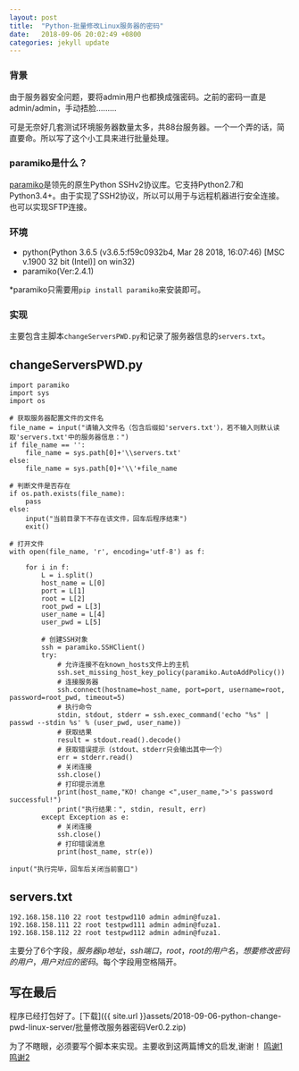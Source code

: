 ```yaml
---
layout: post
title:  "Python-批量修改Linux服务器的密码"
date:   2018-09-06 20:02:49 +0800
categories: jekyll update
---
```


### 背景

由于服务器安全问题，要将admin用户也都换成强密码。之前的密码一直是admin/admin，手动捂脸.........

可是无奈好几套测试环境服务器数量太多，共88台服务器。一个一个弄的话，简直要命。所以写了这个小工具来进行批量处理。

### paramiko是什么？

[paramiko](http://www.paramiko.org/)是领先的原生Python SSHv2协议库。它支持Python2.7和Python3.4+。由于实现了SSH2协议，所以可以用于与远程机器进行安全连接。也可以实现SFTP连接。

### 环境

- python(Python 3.6.5 (v3.6.5:f59c0932b4, Mar 28 2018, 16:07:46) [MSC v.1900 32 bit (Intel)] on win32)
- paramiko(Ver:2.4.1)

*paramiko只需要用`pip install paramiko`来安装即可。

### 实现

主要包含主脚本`changeServersPWD.py`和记录了服务器信息的`servers.txt`。

## changeServersPWD.py

```
import paramiko
import sys
import os

# 获取服务器配置文件的文件名
file_name = input("请输入文件名（包含后缀如'servers.txt'），若不输入则默认读取'servers.txt'中的服务器信息：")
if file_name == '':
    file_name = sys.path[0]+'\\servers.txt'
else:
    file_name = sys.path[0]+'\\'+file_name

# 判断文件是否存在
if os.path.exists(file_name):
    pass
else:
    input("当前目录下不存在该文件，回车后程序结束")
    exit()

# 打开文件
with open(file_name, 'r', encoding='utf-8') as f:

    for i in f:
        L = i.split()
        host_name = L[0]
        port = L[1]
        root = L[2]
        root_pwd = L[3]
        user_name = L[4]
        user_pwd = L[5]

        # 创建SSH对象
        ssh = paramiko.SSHClient()
        try:
            # 允许连接不在known_hosts文件上的主机
            ssh.set_missing_host_key_policy(paramiko.AutoAddPolicy())
            # 连接服务器
            ssh.connect(hostname=host_name, port=port, username=root, password=root_pwd, timeout=5)
            # 执行命令
            stdin, stdout, stderr = ssh.exec_command('echo "%s" | passwd --stdin %s' % (user_pwd, user_name))
            # 获取结果
            result = stdout.read().decode()
            # 获取错误提示（stdout、stderr只会输出其中一个）
            err = stderr.read()
            # 关闭连接
            ssh.close()
            # 打印提示消息
            print(host_name,"KO! change <",user_name,">'s password successful!")
            print("执行结果：", stdin, result, err)
        except Exception as e:
            # 关闭连接
            ssh.close()
            # 打印错误消息
            print(host_name, str(e))

input("执行完毕，回车后关闭当前窗口")
```

## servers.txt

```
192.168.158.110 22 root testpwd110 admin admin@fuza1.
192.168.158.111 22 root testpwd111 admin admin@fuza1.
192.168.158.112 22 root testpwd112 admin admin@fuza1.
```
主要分了6个字段，*服务器ip地址*，*ssh端口*，*root*，*root的用户名*，*想要修改密码的用户*，*用户对应的密码*。每个字段用空格隔开。

## 写在最后

程序已经打包好了。[下载]({{ site.url }}assets/2018-09-06-python-change-pwd-linux-server/批量修改服务器密码Ver0.2.zip)

为了不瞎眼，必须要写个脚本来实现。主要收到这两篇博文的启发,谢谢！
[鸣谢1](https://www.cnblogs.com/rainowl-ymj/p/7247287.html)
[鸣谢2](http://blog.51cto.com/weixiaoxin/2063323)
